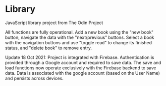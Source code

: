 # Library

JavaScript library project from The Odin Project

All functions are fully operational. Add a new book using the "new book" button, navigate the data with the "next/previous" buttons. Select a book with the navigation buttons and use "toggle read" to change its finished status, and "delete book" to remove entry.

Update 18 Oct 2021:
Project is integrated with Firebase. Authentication is provided through a Google account and required to save data. The save and load functions now operate exclusively with the Firebase backend to save data. Data is associated with the google account (based on the User Name) and persists across devices.

